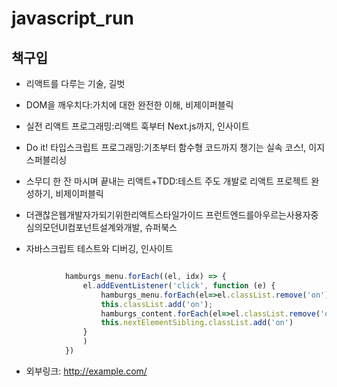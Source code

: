 # javascript_run

## 책구입


* 리액트를 다루는 기술, 길벗
* DOM을 깨우치다:가치에 대한 완전한 이해, 비제이퍼블릭
* 실전 리액트 프로그래밍:리액트 훅부터 Next.js까지, 인사이트
* Do it! 타입스크립트 프로그래밍:기초부터 함수형 코드까지 챙기는 실속 코스!, 이지스퍼블리싱

* 스무디 한 잔 마시며 끝내는 리액트+TDD:테스트 주도 개발로 리액트 프로젝트 완성하기, 비제이퍼블릭
* 더괜찮은웹개발자가되기위한리액트스타일가이드 프런트엔드를아우르는사용자중심의모던UI컴포넌트설계와개발, 슈퍼북스
* 자바스크립트 테스트와 디버깅, 인사이트


```javascript

            hamburgs_menu.forEach((el, idx) => {
                el.addEventListener('click', function (e) {
                    hamburgs_menu.forEach(el=>el.classList.remove('on'))
                    this.classList.add('on');
                    hamburgs_content.forEach(el=>el.classList.remove('on'))
                    this.nextElementSibling.classList.add('on')
                }
                )
            })
```

* 외부링크: <http://example.com/>
